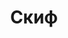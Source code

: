 --- 
title: "Скиф" 
 
town: "Симферополь" 
tel: ["+38(099)3772972"] 
address: "Россия, Республика Крым, г. Симферополь, ул. Пушкина, 30" 
mail: "" 
--- 